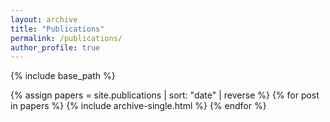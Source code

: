 ```yaml
---
layout: archive
title: "Publications"
permalink: /publications/
author_profile: true
---
```


{% include base_path %}

{% assign papers = site.publications | sort: "date" | reverse %}
{% for post in papers %}
  {% include archive-single.html %}
{% endfor %}

